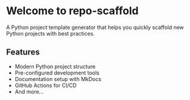 # Welcome to repo-scaffold

A Python project template generator that helps you quickly scaffold new Python projects with best practices.

## Features

- Modern Python project structure
- Pre-configured development tools
- Documentation setup with MkDocs
- GitHub Actions for CI/CD
- And more...
